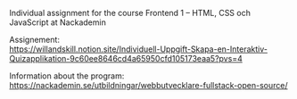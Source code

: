 Individual assignment for the course Frontend 1 – HTML, CSS och JavaScript at Nackademin

Assignement:  
https://willandskill.notion.site/Individuell-Uppgift-Skapa-en-Interaktiv-Quizapplikation-9c60ee8646cd4a65950cfd105173eaa5?pvs=4  

Information about the program:  
https://nackademin.se/utbildningar/webbutvecklare-fullstack-open-source/
 
